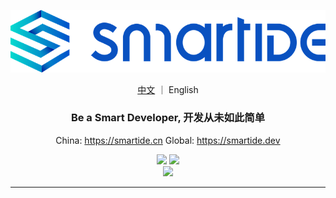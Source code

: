 ![](/docs/content/zh/docs/overview/images/smartide-logo-small.png)
<p align="center">
  <a href="https://github.com/SmartIDE/SmartIDE">中文</a> ｜ English
</a>
<h3 align="center">Be a Smart Developer, 开发从未如此简单</h3>
<p align="center">
  China: <a href="https://smartide.cn/zh/">https://smartide.cn</a> 
  Global: <a href="https://smartide.dev/en/">https://smartide.dev</a> 
</p>
<p align="center">
  <img src="https://dev.azure.com/leansoftx/smartide/_apis/build/status/smartide-codesign-ci?branchName=main" />
  <img src="https://github.com/smartide/smartide/actions/workflows/smartide-docs-publish.yml/badge.svg" />
  <br/>
  <img src="https://dev.azure.com/leansoftx/945b0f40-4baa-4f8a-be2c-4997b4c0af6a/23e62cbd-3bd8-42a3-a414-df7a1957a69b/_apis/work/boardbadge/37313877-3fed-46f3-87c0-dd28ce47e264" />
</p>
<hr />